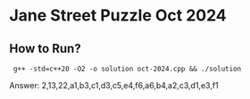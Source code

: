 # Jane Street Puzzle Oct 2024

## How to Run?

```shell
 g++ -std=c++20 -O2 -o solution oct-2024.cpp && ./solution
```

Answer: 2,13,22,a1,b3,c1,d3,c5,e4,f6,a6,b4,a2,c3,d1,e3,f1
